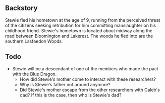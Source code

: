 ## Backstory

Stewie fled his hometown at the age of 9, running from the perceived threat of the citizens seeking retribution for him committing manslaughter on his childhood friend.
Stewie's hometown is located about midway along the road between Bloomington and Lakerest.
The woods he fled into are the southern Lasfaedon Woods.

## Todo

 - Stewie will be a descendant of one of the members who made the pact with the Blue Dragon.
    - How did Stewie's mother come to interact with these researchers?
    - Why is Stewie's father not around anymore?
    - Did Stewie's mother escape from the other researchers with Caleb's dad? If this is the case, then who is Stewie's dad?
